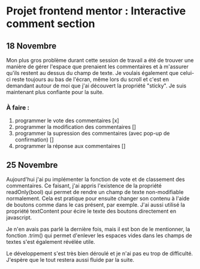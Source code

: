 # Projet frontend mentor : Interactive comment section

## 18 Novembre

Mon plus gros problème durant cette session de travail a été de trouver une manière de gérer l'espace que prenaient les commentaires et à m'assurer qu'ils restent au dessus du champ de texte. Je voulais également que celui-ci reste toujours au bas de l'écran, même lors du scroll et c'est en demandant autour de moi que j'ai découvert la propriété "sticky". Je suis maintenant plus confiante pour la suite.

### À faire :
1. programmer le vote des commentaires [x]
2. programmer la modification des commentaires []
3. programmer la supression des commentaires (avec pop-up de confirmation) []
4. programmer la réponse aux commentaires []


## 25 Novembre

Aujourd'hui j'ai pu implémenter la fonction de vote et de classement des commentaires. Ce faisant, j'ai appris l'existence de la propriété readOnly(bool) qui permet de rendre un champ de texte non-modifiable normalement. Cela est pratique pour ensuite changer son contenu à l'aide de boutons comme dans le cas présent, par exemple. J'ai aussi utilisé la propriété textContent pour écire le texte des boutons directement en javascript.

Je n'en avais pas parlé la dernière fois, mais il est bon de le mentionner, la fonction .trim() qui permet d'enlever les espaces vides dans les champs de textes s'est également révélée utile.

Le développement s'est très bien déroulé et je n'ai pas eu trop de difficulté. J'espère que le tout restera aussi fluide par la suite.